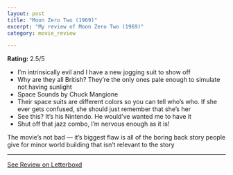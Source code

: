 ```yaml
---
layout: post
title: "Moon Zero Two (1969)"
excerpt: "My review of Moon Zero Two (1969)"
category: movie_review

---
```


**Rating:** 2.5/5

* I’m intrinsically evil and I have a new jogging suit to show off
* Why are they all British? They’re the only ones pale enough to simulate not having sunlight
* Space Sounds by Chuck Mangione
* Their space suits are different colors so you can tell who’s who. If she ever gets confused, she should just remember that she’s her
* See this? It’s his Nintendo. He would’ve wanted me to have it
* Shut off that jazz combo, I’m nervous enough as it is!

The movie’s not bad — it’s biggest flaw is all of the boring back story people give for minor world building that isn’t relevant to the story

<hr>

[See Review on Letterboxd](https://boxd.it/4xNMhB)
